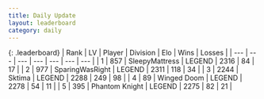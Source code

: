 ```yaml
---
title: Daily Update
layout: leaderboard
category: daily
---
```


{: .leaderboard}
| Rank | LV | Player | Division | Elo | Wins | Losses |
| --- | --- | --- | --- | --- | --- | --- |
| <span data-change="1">1</span> | 857 | <span title="ID: 153129">SleepyMattress</span> | LEGEND | <span data-change="29">2316</span> | <span data-change="5">84</span> | <span data-change="0">17</span> |
| <span data-change="-1">2</span> | 977 | <span title="ID: 402846">SparingWasRight</span> | LEGEND | <span data-change="6">2311</span> | <span data-change="1">118</span> | <span data-change="0">34</span> |
| <span data-change="7">3</span> | 2244 | <span title="ID: 353063">Sktima</span> | LEGEND | <span data-change="58">2288</span> | <span data-change="17">249</span> | <span data-change="3">98</span> |
| <span data-change="0">4</span> | 89 | <span title="ID: 744396">Winged Doom</span> | LEGEND | <span data-change="7">2278</span> | <span data-change="1">54</span> | <span data-change="0">11</span> |
| <span data-change="-2">5</span> | 395 | <span title="ID: 742939">Phantom Knight</span> | LEGEND | <span data-change="-11">2275</span> | <span data-change="2">82</span> | <span data-change="2">21</span> |